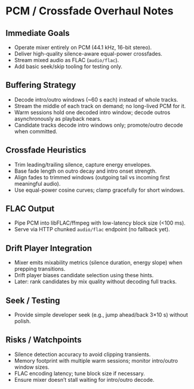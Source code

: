 PCM / Crossfade Overhaul Notes
================================

## Immediate Goals
- Operate mixer entirely on PCM (44.1 kHz, 16-bit stereo).
- Deliver high-quality silence-aware equal-power crossfades.
- Stream mixed audio as FLAC (`audio/flac`).
- Add basic seek/skip tooling for testing only.

## Buffering Strategy
- Decode intro/outro windows (~60 s each) instead of whole tracks.
- Stream the middle of each track on demand; no long-lived PCM for it.
- Warm sessions hold one decoded intro window; decode outros asynchronously as playback nears.
- Candidate tracks decode intro windows only; promote/outro decode when committed.

## Crossfade Heuristics
- Trim leading/trailing silence, capture energy envelopes.
- Base fade length on outro decay and intro onset strength.
- Align fades to trimmed windows (outgoing tail vs incoming first meaningful audio).
- Use equal-power cosine curves; clamp gracefully for short windows.

## FLAC Output
- Pipe PCM into libFLAC/ffmpeg with low-latency block size (<100 ms).
- Serve via HTTP chunked `audio/flac` endpoint (no fallback yet).

## Drift Player Integration
- Mixer emits mixability metrics (silence duration, energy slope) when prepping transitions.
- Drift player biases candidate selection using these hints.
- Later: rank candidates by mix quality without decoding full tracks.

## Seek / Testing
- Provide simple developer seek (e.g., jump ahead/back 3×10 s) without polish.

## Risks / Watchpoints
- Silence detection accuracy to avoid clipping transients.
- Memory footprint with multiple warm sessions; monitor intro/outro window sizes.
- FLAC encoding latency; tune block size if necessary.
- Ensure mixer doesn’t stall waiting for intro/outro decode.
